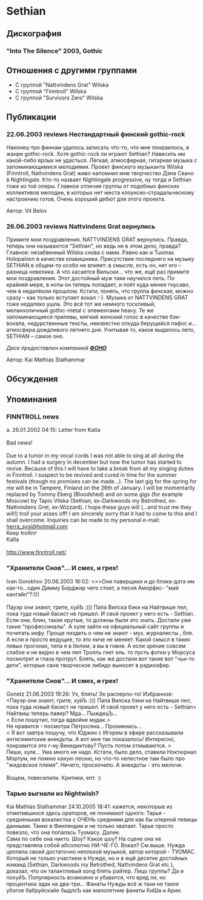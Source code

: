 # Sethian



## Дискография

### "Into The Silence" 2003, Gothic




## Отношения с другими группами

* C группой "Nattvindens Grat" Wilska
* C группой "Finntroll" Wilska
* C группой "Survivors Zero" Wilska

## Публикации

### 22.06.2003 reviews Нестандартный финский gothic-rock

<p>Наконец-тро финнам удалось записать что-то, что мне понраилось, в жанре gothic-rock. Хотя gothic-rock ли играют Sethian? Навесить им какой-либо ярлык не удасться. Лёгкая, атмосферная, гитарная музыка с запоминающимися мелодиями. Проект финского музыканта Wilska (Finntroll, Nattvindens Grat) живо напомнил мне творчество Дэна Свано в Nightingale. Кто-то назвает Nightingale progressive, ну тогда и Sethian тоже из той оперы. Главное отличие группы от подобных финских коллективов мелодии, в которых нет места клоунско-страдальческому настроению готов. Очень хороший дебют для этого проекта.</p>

Автор: Vit Belov

### 26.06.2003 reviews Nattvindens Grat вернулись

<p>Примите мои поздравления. NATTVINDENS GRAT вернулись. Правда, теперь они называются "Sethian", но ведь не в этом дело, правда? Главное: незабвенный Wilska снова с нами. Равно как и Tuomas Holopainen в качестве клавишника. Присутствие последнего на музыку SETHIAN в общем-то особо не влияет: в смысле, есть он, нет его – разница невелика. А что касается Вильски… что же, ещё раз примите мои поздравления. Этот достойный муж таки научился петь. По крайней мере, в ноты он теперь попадает, и поёт куда менее гнусаво, чем в недалёком прошлом. Кстати, понять, что группа финская, можно сразу – как только вступает вокал :-). Музыка от NATTVINDENS GRAT тоже недалеко ушла. Это всё тот же немного тоскливый, меланхоличный gothic-metal с элементами heavy. Те же запоминающиеся припевы, мягкий женский голос в качестве бэк-вокала, недурственные тексты, неизвестно откуда берущийся пафос и… атмосфера дождливого летнего дня. Учитывая то, какое выдалось лето, SETHIAN – самое оно.</p>
<P> <I>Диск предоставлен компанией <B><A HREF="http://www.fono.ru">ФОНО</A></B></I></p>

Автор: Kai Mathias Stalhammar


## Обсуждения


## Упоминания

### FINNTROLL news

a. 26.01.2002 04:15:
Letter from Katla<BR><BR>Bad news! <BR><BR>Due to a tumor in my vocal cords I was not able to sing at all during the autumn. I had a surgery in december but now the tumor has started to revive. Because of this I will have to take a break from all my singing duties in Finntroll. I suspect to be revived and cured in time for the summer festivals (though no promises can be made…). The last gig for the spring for me will be in Tampere, Finland on the 26th of January. I will be momentarily replaced by Tommy Еberg (Bloodshed) and on some gigs (for example Moscow) by Tapio Vilska (Sethian, ex-Darkwoods my Betrothed, ex-Nattvindens Grеt, ex-Wizzard). I hope these guys will (…and trust me they will!) troll your asses off! I am sincerely sorry that it had to come to this and I shall overcome. Inquiries can be made to my personal e-mail: herra_sysi@hotmail.com <BR>Keep trollinґ <BR>Katla <BR><BR><A HREF="http://www.finntroll.net/" target="_blank">http://www.finntroll.net/</A>

### "Хранители Снов"... И смех, и грех!

Ivan Gorokhov 20.06.2003 16:02:
&gt;&gt;&gt;Они паверщики и до блэка-дэта им как-то...один Димму Борджир чего стоит, а песня Аморфис- "май кантэйл"?:)))  <BR><BR>Пауэр они знают, грите, хуйЪ :))) Папа Вилска бэки на Найтвише пел, пока туда новый басист не пришел. И свой проект у него есть - Sethian. Если они, блин, такие крутые, то должны были это знать. Достали уже такие "профессиналы". А хуле зайти на официальный сайт группы и почитать инфу. Проще пиздеть о чем не знают - муз. журналисты , бля. А если и просто ведущие, то это ниче не меняет. Какой смысл в таких левых прогонах, типа я в белом, а вы в говне. А если зрение совсем слабое и не видно в чем пел Тролль гнет ель. то пусть фотки у Морсуса посмотрят и глаза протрут. Блять, как же достали вот такие вот "чьи-то дети", которые свое творческое либидо выносят в радиоэфир.

### "Хранители Снов"... И смех, и грех!

Gonetz 21.06.2003 19:26:
Ух, блять! Эк расперло-то! Избранное:<BR>&lt;Пауэр они знают, грите, хуйЪ :))) Папа Вилска бэки на Найтвише пел, пока туда новый басист не пришел. И свой проект у него есть - Sethian&gt;<BR>Найтвиш теперь павер? Мда... ПыждецЪ...<BR>&lt; Если пошутил, тогда вдвойне мудак.&gt; <BR>Не нравится - посмотри Петросяна... Проникнись...<BR>&lt; Я вот завтра пошучу, что Юджин с Игорем в эфире рассказывали антисемитские анекдоты. А вот мне так показалось! Интересно, понравится это г-ну Венедиктову? Пусть потом отмываются. &gt;<BR>Пиши, хуле... Ума много не надо. Кстати, было дело, ставили Ноктюрнал Мортум, не помню какую песню, но что-то нелестное там было про "жидовское племя". Ничего, проскочило. А анекдоты - это мелочи.<BR><BR>Вощем, повеселили. Критики, епт. :)<BR>

### Тарью выгнали из Nightwish?

Kai Mathias Stalhammar 24.10.2005 18:41:
кажется, некоторые из отметившихся здесь ораторов, не понимают одного: Тарья - средненькая вокалистка с ОЧЕНЬ средними для как бы оперной певицы данными. Таких в Финляндии и не только хватает. Тарье просто повезло, что она попалась Туомасу. Далее. <BR>Сама по себе она никто. Шоу? Какое шоу? На сцене она не представляла собой абсолютно НИ-ЧЕ-ГО. Вокал? См.выше. Нужда цепляла своей достаточно неплохой музыкой, автор которой - ТУОМАС. Который не только участием в Нужде, но и в ещё десятке достойных команд (Sethian, Darkwoods my Betrothed, Nattvindens Grat etc.), доказал, что он талантливый song блять райтер. Лицо группы? Да и похуйЪ. Популярность возможно и убавится, что вряд ли, но процентика эдак на два-три... Фанаты Нужды всё ж таки не такое убогое бабруйскайе быдлоЪ как малолетние фанаты КиШа и Арии. 

